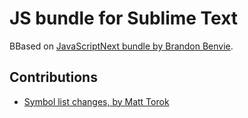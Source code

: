 # JS bundle for Sublime Text

BBased on [JavaScriptNext bundle by Brandon Benvie](https://github.com/Benvie/JavaScriptNext.tmLanguage).

## Contributions

* [Symbol list changes, by Matt Torok](http://int3h.github.io/sublime-better-javascript/)
